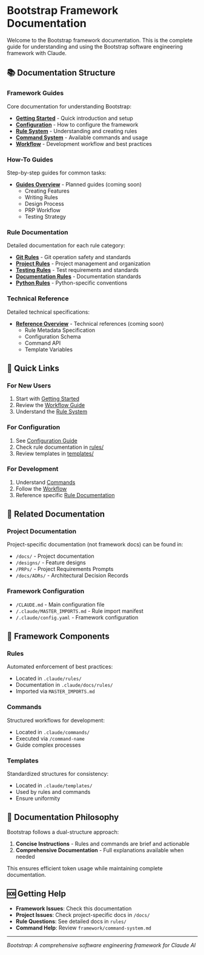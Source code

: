 # Bootstrap Framework Documentation

Welcome to the Bootstrap framework documentation. This is the complete guide for understanding and using the Bootstrap software engineering framework with Claude.

## 📚 Documentation Structure

### Framework Guides
Core documentation for understanding Bootstrap:

- **[Getting Started](framework/getting-started.md)** - Quick introduction and setup
- **[Configuration](framework/configuration.md)** - How to configure the framework
- **[Rule System](framework/rule-system.md)** - Understanding and creating rules
- **[Command System](framework/command-system.md)** - Available commands and usage
- **[Workflow](framework/workflow.md)** - Development workflow and best practices

### How-To Guides
Step-by-step guides for common tasks:

- **[Guides Overview](guides/README.md)** - Planned guides (coming soon)
  - Creating Features
  - Writing Rules
  - Design Process
  - PRP Workflow
  - Testing Strategy

### Rule Documentation
Detailed documentation for each rule category:

- **[Git Rules](rules/git/)** - Git operation safety and standards
- **[Project Rules](rules/project/)** - Project management and organization
- **[Testing Rules](rules/testing/)** - Test requirements and standards
- **[Documentation Rules](rules/documentation/)** - Documentation standards
- **[Python Rules](rules/python/)** - Python-specific conventions

### Technical Reference
Detailed technical specifications:

- **[Reference Overview](reference/README.md)** - Technical references (coming soon)
  - Rule Metadata Specification
  - Configuration Schema
  - Command API
  - Template Variables

## 🚀 Quick Links

### For New Users
1. Start with [Getting Started](framework/getting-started.md)
2. Review the [Workflow Guide](framework/workflow.md)
3. Understand the [Rule System](framework/rule-system.md)

### For Configuration
1. See [Configuration Guide](framework/configuration.md)
2. Check rule documentation in [rules/](rules/)
3. Review templates in [templates/](../templates/)

### For Development
1. Understand [Commands](framework/command-system.md)
2. Follow the [Workflow](framework/workflow.md)
3. Reference specific [Rule Documentation](rules/)

## 📂 Related Documentation

### Project Documentation
Project-specific documentation (not framework docs) can be found in:
- `/docs/` - Project documentation
- `/designs/` - Feature designs
- `/PRPs/` - Project Requirements Prompts
- `/docs/ADRs/` - Architectural Decision Records

### Framework Configuration
- `/CLAUDE.md` - Main configuration file
- `/.claude/MASTER_IMPORTS.md` - Rule import manifest
- `/.claude/config.yaml` - Framework configuration

## 🔧 Framework Components

### Rules
Automated enforcement of best practices:
- Located in `.claude/rules/`
- Documentation in `.claude/docs/rules/`
- Imported via `MASTER_IMPORTS.md`

### Commands
Structured workflows for development:
- Located in `.claude/commands/`
- Executed via `/command-name`
- Guide complex processes

### Templates
Standardized structures for consistency:
- Located in `.claude/templates/`
- Used by rules and commands
- Ensure uniformity

## 📖 Documentation Philosophy

Bootstrap follows a dual-structure approach:

1. **Concise Instructions** - Rules and commands are brief and actionable
2. **Comprehensive Documentation** - Full explanations available when needed

This ensures efficient token usage while maintaining complete documentation.

## 🆘 Getting Help

- **Framework Issues**: Check this documentation
- **Project Issues**: Check project-specific docs in `/docs/`
- **Rule Questions**: See detailed docs in `rules/`
- **Command Help**: Review `framework/command-system.md`

---

*Bootstrap: A comprehensive software engineering framework for Claude AI*